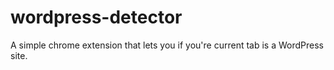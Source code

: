 # wordpress-detector
A simple chrome extension that lets you if you're current tab is a WordPress site.
